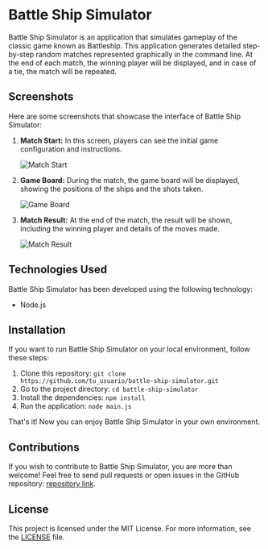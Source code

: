 # Battle Ship Simulator

Battle Ship Simulator is an application that simulates gameplay of the classic game known as Battleship. This application generates detailed step-by-step random matches represented graphically in the command line. At the end of each match, the winning player will be displayed, and in case of a tie, the match will be repeated.

## Screenshots

Here are some screenshots that showcase the interface of Battle Ship Simulator:

1. **Match Start:** In this screen, players can see the initial game configuration and instructions.

   ![Match Start](ruta_de_la_imagen.png)

2. **Game Board:** During the match, the game board will be displayed, showing the positions of the ships and the shots taken.

   ![Game Board](ruta_de_la_imagen.png)

3. **Match Result:** At the end of the match, the result will be shown, including the winning player and details of the moves made.

   ![Match Result](ruta_de_la_imagen.png)

## Technologies Used

Battle Ship Simulator has been developed using the following technology:

- Node.js

## Installation

If you want to run Battle Ship Simulator on your local environment, follow these steps:

1. Clone this repository: `git clone https://github.com/tu_usuario/battle-ship-simulator.git`
2. Go to the project directory: `cd battle-ship-simulator`
3. Install the dependencies: `npm install`
4. Run the application: `node main.js`

That's it! Now you can enjoy Battle Ship Simulator in your own environment.

## Contributions

If you wish to contribute to Battle Ship Simulator, you are more than welcome! Feel free to send pull requests or open issues in the GitHub repository: [repository link](enlace_del_repositorio).

## License

This project is licensed under the MIT License. For more information, see the [LICENSE](LICENSE) file.
